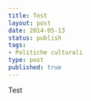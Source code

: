 ```yaml
--- 
title: Test
layout: post
date: 2014-05-13
status: publish
tags: 
- Politiche culturali
type: post
published: true
---
```


Test